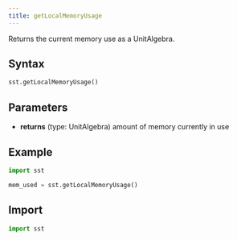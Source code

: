 ```yaml
---
title: getLocalMemoryUsage
---
```


Returns the current memory use as a UnitAlgebra.

## Syntax
```python
sst.getLocalMemoryUsage()
```

## Parameters
* **returns** (type: UnitAlgebra) amount of memory currently in use

## Example

```python
import sst

mem_used = sst.getLocalMemoryUsage()
```

## Import
```python
import sst
```